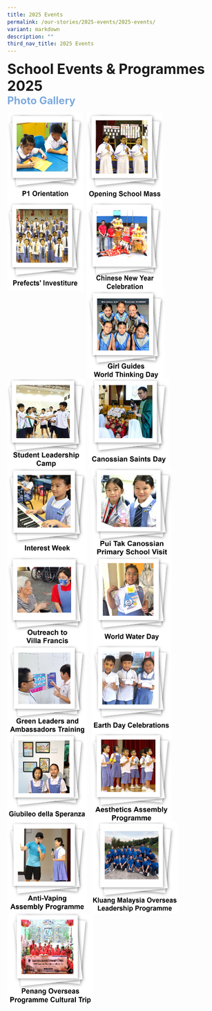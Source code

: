 ```yaml
---
title: 2025 Events
permalink: /our-stories/2025-events/2025-events/
variant: markdown
description: ""
third_nav_title: 2025 Events
---
```

<font size="6"><b>School Events &amp; Programmes 2025</b></font><br>
<font size="5" color="#7daadf"><b>Photo Gallery</b></font>


<center>

<p><a href="https://www.canossacatholicpri.moe.edu.sg/our-stories/2025-events/p1-orientation/"><img src="/images/Our%20Stories/2025/P1_Orientation___Cover_Photo.jpg" style="width:175px;height:205px;margin-right:10px;" align="left"></a></p>
	
<p><a href="https://canossacatholicpri.moe.edu.sg/our-stories/2025-events/opening-school-mass/"><img src="/images/Our%20Stories/2025/Opening_School_Mass___Cover_Photo.jpg" style="width:175px;height:205px;margin-right:10px;" align="left"></a></p>
	
<p><a href="https://canossacatholicpri.moe.edu.sg/our-stories/2025-events/prefects-investiture/"><img src="/images/Our%20Stories/2025/Prefects__Investiture___Cover_Photo.jpg" style="width:175px;height:207px;margin-right:10px;" align="left"></a></p>	
		
	
<br><br><br><br><br><br>
	
<p><a href="https://canossacatholicpri.moe.edu.sg/our-stories/2025-events/chinese-new-year-celebration/"><img src="/images/Our%20Stories/2025/CNY_Celebration___Cover_Photo.jpg" style="width:175px;height:205px;margin-right:10px;" align="left"></a></p>	
		
<p><a href="https://canossacatholicpri.moe.edu.sg/our-stories/2025-events/girl-guides-world-thinking-day/"><img src="/images/Our%20Stories/2025/Girl_Guide_World_Thinking_Day___Cover_Photo.jpg" style="width:180px;height:205px;margin-right:10px;" align="left"></a></p>		
	
<p><a href="https://canossacatholicpri.moe.edu.sg/our-stories/2025-events/student-leadership-camp/"><img src="/images/Our%20Stories/2025/Student_Leadership_Camp___Cover_Photo.jpg" style="width:180px;height:205px;margin-right:10px;" align="left"></a></p>	
		
<br><br><br><br><br><br>	
		
<p><a href="https://canossacatholicpri.moe.edu.sg/our-stories/2025-events/canossian-saints-day/"><img src="/images/Our%20Stories/2025/Canossian_Saints_Day___Cover_Photo.jpg" style="width:185px;height:205px;margin-right:10px;" align="left"></a></p>		
	
<p><a href="https://canossacatholicpri.moe.edu.sg/our-stories/2025-events/interest-week/"><img src="/images/Our%20Stories/2025/Interest_Week___Cover_Photo.jpg" style="width:185px;height:205px;margin-right:10px;" align="left"></a></p>	
	
<p><a href="https://canossacatholicpri.moe.edu.sg/our-stories/2025-events/pui-tak-canossian-primary-school-visit/"><img src="/images/Our%20Stories/2025/Pui_Tak_Canossian_Primary_School_Visit___Cover_Photo.jpg" style="width:185px;height:205px;margin-right:10px;" align="left"></a></p>		

<br><br><br><br><br><br>	
		
<p><a href="https://canossacatholicpri.moe.edu.sg/our-stories/2025-events/outreach-to-villa-francis/"><img src="/images/Our%20Stories/2025/Outreach_to_Villa_Francis___Cover_Photo.png" style="width:185px;height:205px;margin-right:10px;" align="left"></a></p>			
	
<p><a href="https://canossacatholicpri.moe.edu.sg/our-stories/2025-events/world-water-day/"><img src="/images/Our%20Stories/2025/World_Water_Day___Cover_Photo.png" style="width:185px;height:205px;margin-right:10px;" align="left"></a></p>			
	
<p><a href="https://canossacatholicpri.moe.edu.sg/our-stories/2025-events/green-leaders-and-ambassadors-training/"><img src="/images/Our%20Stories/2025/Green_Leaders_and_Ambassadors_Training___Cover_Photo.png" style="width:185px;height:205px;margin-right:10px;" align="left"></a></p>	
	
<br><br><br><br><br><br>	
		
<p><a href="https://canossacatholicpri.moe.edu.sg/our-stories/2025-events/earth-day-celebration/"><img src="/images/Our%20Stories/2025/Earth_Day_Celebrations___Cover_Photo.png" style="width:185px;height:205px;margin-right:10px;" align="left"></a></p>		
	
<p><a href="https://canossacatholicpri.moe.edu.sg/our-stories/2025-events/giubileo-della-speranza/"><img src="/images/Our%20Stories/2025/Giubileo_della_Speranza___Cover_Photo.jpg" style="width:185px;height:205px;margin-right:10px;" align="left"></a></p>		
	
<p><a href="https://canossacatholicpri.moe.edu.sg/our-stories/2025-events/aesthetics-assembly/"><img src="/images/Our%20Stories/2025/Aesthetics_Assembly_Programme___Cover_Photo.png" style="width:185px;height:205px;margin-right:10px;" align="left"></a></p>			
	
<br><br><br><br><br><br>	
		
<p><a href="https://canossacatholicpri.moe.edu.sg/our-stories/2025-events/anti-vaping-assembly/"><img src="/images/Our%20Stories/2025/Anti_Vaping_Assembly_Programme.png" style="width:185px;height:205px;margin-right:10px;" align="left"></a></p>		
	
<p><a href="https://canossacatholicpri.moe.edu.sg/our-stories/2025-events/kluang-malaysia-overseas-leadership-programme/"><img src="/images/Our%20Stories/2025/Kluang_Malaysia_Overseas_Leadership_Programme___Cover_Photo.png" style="width:200px;height:210px;margin-right:10px;" align="left"></a></p>		
	
<p><a href="https://canossacatholicpri.moe.edu.sg/our-stories/2025-events/penang-overseas-programme-cultural-trip/"><img src="/images/Our%20Stories/2025/Penang_Overseas_Programme_Cultural_Trip___Cover_Photo.png" style="width:200px;height:210px;margin-right:10px;" align="left"></a></p>		
	

	
<br><br><br><br><br><br>	
	
</center>